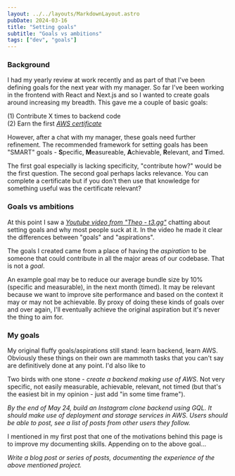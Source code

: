 ```yaml
---
layout: ../../layouts/MarkdownLayout.astro
pubDate: 2024-03-16
title: "Setting goals"
subtitle: "Goals vs ambitions"
tags: ["dev", "goals"]
---
```


### Background

I had my yearly review at work recently and as part of that I've been defining goals for the next year with my manager. So far I've been working in the frontend with React and Next.js and so I wanted to create goals around increasing my breadth. This gave me a couple of basic goals:

(1) Contribute X times to backend code
<br>
(2) Earn the first [_AWS certificate_](https://aws.amazon.com/certification/certified-cloud-practitioner)  

However, after a chat with my manager, these goals need further refinement. The recommended framework for setting goals has been "SMART" goals - **S**pecific, **M**easureable, **A**chievable, **R**elevant, and **T**imed.

The first goal especially is lacking specificity, "contribute how?" would be the first question. The second goal perhaps lacks relevance. You can complete a certificate but if you don't then use that knowledge for something useful was the certificate relevant?

### Goals vs ambitions

At this point I saw a [_Youtube video from "Theo - t3.gg"_](https://www.youtube.com/watch?v=rzwaaWH0ksk) chatting about setting goals and why most people suck at it. In the video he made it clear the differences between "goals" and "aspirations".

The goals I created came from a place of having the _aspiration_ to be someone that could contribute in all the major areas of our codebase. That is not a _goal_.

An example goal may be to reduce our average bundle size by 10% (specific and measurable), in the next month (timed). It may be relevant because we want to improve site performance and based on the context it may or may not be achievable. By proxy of doing these kinds of goals over and over again, I'll eventually achieve the original aspiration but it's never the thing to aim for.

### My goals

My original fluffy goals/aspirations still stand: learn backend, learn AWS. Obviously these things on their own are mammoth tasks that you can't say are definitively done at any point. I'd also like to 

Two birds with one stone - _create a backend making use of AWS_. Not very specific, not easily measurable, achievable, relevant, not timed (but that's the easiest bit in my opinion - just add "in some time frame").

_By the end of May 24, build an Instagram clone backend using GQL. It should make use of deployment and storage services in AWS. Users should be able to post, see a list of posts from other users they follow._

I mentioned in my first post that one of the motivations behind this page is to improve my documenting skills. Appending on to the above goal...

_Write a blog post or series of posts, documenting the experience of the above mentioned project._
